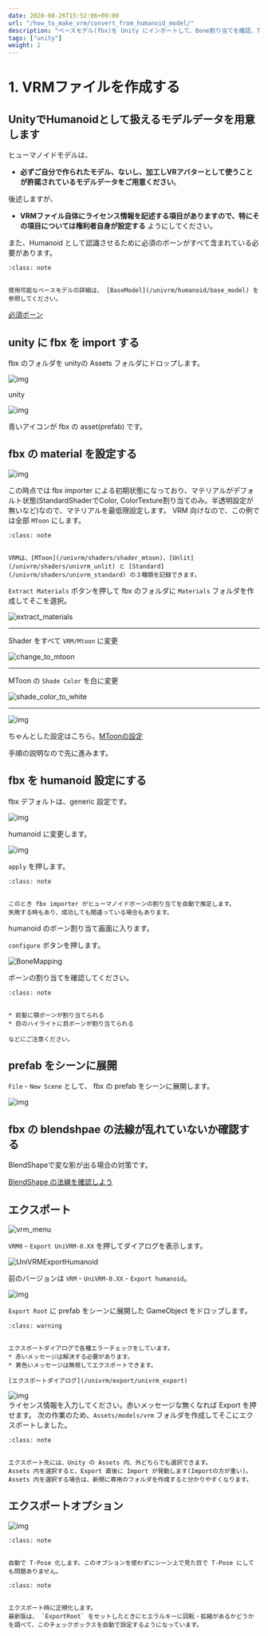 ```yaml
---
date: 2020-08-26T15:52:06+09:00
url: "/how_to_make_vrm/convert_from_humanoid_model/"
description: "ベースモデル(fbx)を Unity にインポートして、Bone割り当てを確認、T-Pose にする、ライセンスを記述して出力(正規化)する"
tags: ["unity"]
weight: 2
---
```


# 1. VRMファイルを作成する

## UnityでHumanoidとして扱えるモデルデータを用意します

ヒューマノイドモデルは、

* **必ずご自分で作られたモデル、ないし、加工しVRアバターとして使うことが許諾されているモデルデータをご用意ください**。

後述しますが、

* **VRMファイル自体にライセンス情報を記述する項目がありますので、特にその項目については権利者自身が設定する** ようにしてください。

また、Humanoid として認識させるために必須のボーンがすべて含まれている必要があります。

```{admonition} ベースモデル
:class: note


使用可能なベースモデルの詳細は、 [BaseModel](/univrm/humanoid/base_model) を参照してください。

```


[必須ボーン](https://github.com/vrm-c/vrm-specification/blob/master/specification/0.0/README.ja.md#%E5%AE%9A%E7%BE%A9%E3%81%97%E3%81%A6%E3%81%84%E3%82%8B%E3%83%9C%E3%83%BC%E3%83%B3)

## unity に fbx を import する

fbx のフォルダを unityの Assets フォルダにドロップします。

![img](/_static/images/vrm/fbx_folder.jpg)

unity

![img](/_static/images/vrm/assets_fbx.jpg)

青いアイコンが fbx の asset(prefab) です。

## fbx の material を設定する

![img](/_static/images/vrm/fbx_default.jpg)

この時点では fbx importer による初期状態になっており、マテリアルがデフォルト状態(StandardShaderでColor, ColorTexture割り当てのみ。半透明設定が無いなど)なので、マテリアルを最低限設定します。
VRM 向けなので、この例では全部 `MToon` にします。

```{admonition} Shader
:class: note


VRMは、[MToon](/univrm/shaders/shader_mtoon)、[Unlit](/univrm/shaders/univrm_unlit) と [Standard](/univrm/shaders/univrm_standard) の３種類を記録できます。

```


`Extract Materials` ボタンを押して fbx のフォルダに `Materials` フォルダを作成してそこを選択。

![extract_materials](/_static/images/vrm/extract_materials.jpg)
<hr>

Shader をすべて `VRM/Mtoon` に変更

![change_to_mtoon](/_static/images/vrm/change_to_mtoon.jpg)
<hr>

MToon の `Shade Color` を白に変更

![shade_color_to_white](/_static/images/vrm/shade_color_to_white.jpg)
<hr>

![img](/_static/images/vrm/alicia_preview.jpg)

ちゃんとした設定はこちら。[MToonの設定](/univrm/shaders/shader_mtoon)

手順の説明なので先に進みます。

## fbx を humanoid 設定にする

fbx デフォルトは、generic 設定です。

![img](/_static/images/vrm/rig_generic.jpg)

humanoid に変更します。

![img](/_static/images/vrm/select_humanoid.jpg)

`apply` を押します。

```{admonition} humanoid
:class: note


このとき fbx importer がヒューマノイドボーンの割り当てを自動で推定します。
失敗する時もあり、成功しても間違っている場合もあります。

```


humanoid のボーン割り当て画面に入ります。

`configure` ボタンを押します。

![BoneMapping](/_static/images/vrm/BoneMapping.png)

ボーンの割り当てを確認してください。

```{admonition} bone
:class: note


* 前髪に顎ボーンが割り当てられる
* 目のハイライトに目ボーンが割り当てられる

などにご注意ください。

```


## prefab をシーンに展開

`File` - `New Scene` として、
fbx の prefab をシーンに展開します。

![img](/_static/images/vrm/DragImportedModel.png)

## fbx の blendshpae の法線が乱れていないか確認する

BlendShapeで変な影が出る場合の対策です。

[BlendShape の法線を確認しよう](/univrm/blendshape/check_blendshape_normal)

## エクスポート

![vrm_menu](/_static/images/vrm/vrm_menu.jpg)
<br>

`VRM0` - `Export UniVRM-0.XX` を押してダイアログを表示します。

![UniVRMExportHumanoid](/_static/images/vrm/UniVRMExportHumanoid.jpg)
<br>

前のバージョンは `VRM` - `UniVRM-0.XX` - `Export humanoid`。

![img](/_static/images/vrm/export058_empty.jpg)

`Export Root` に prefab をシーンに展開した GameObject をドロップします。

```{admonition} エラー
:class: warning


エクスポートダイアログで各種エラーチェックをしています。
* 赤いメッセージは解決する必要があります。
* 黄色いメッセージは無視してエクスポートできます。

[エクスポートダイアログ](/univrm/export/univrm_export)

```


![img](/_static/images/vrm/export_dialog_title_version_author.jpg)
<br>
ライセンス情報を入力してください。赤いメッセージな無くなれば Export を押せます。
次の作業のため、`Assets/models/vrm` フォルダを作成してそこにエクスポートしました。

```{admonition} エクスポート先
:class: note


エクスポート先には、Unity の Assets 内、外どちらでも選択できます。
Assets 内を選択すると、Export 直後に Import が発動します(Importの方が重い)。
Assets 内を選択する場合は、新規に専用のフォルダを作成すると分かりやすくなります。

```


## エクスポートオプション

![img](/_static/images/vrm/export_options.jpg)

```{admonition} T-Poseにする
:class: note


自動で T-Pose 化します。このオプションを使わずにシーン上で見た目で T-Pose にしても問題ありません。

```


```{admonition} Pose Freeze
:class: note


エクスポート時に正規化します。
最新版は、 `ExportRoot` をセットしたときにヒエラルキーに回転・拡縮があるかどうかを調べて、このチェックボックスを自動で設定するようになっています。

```

